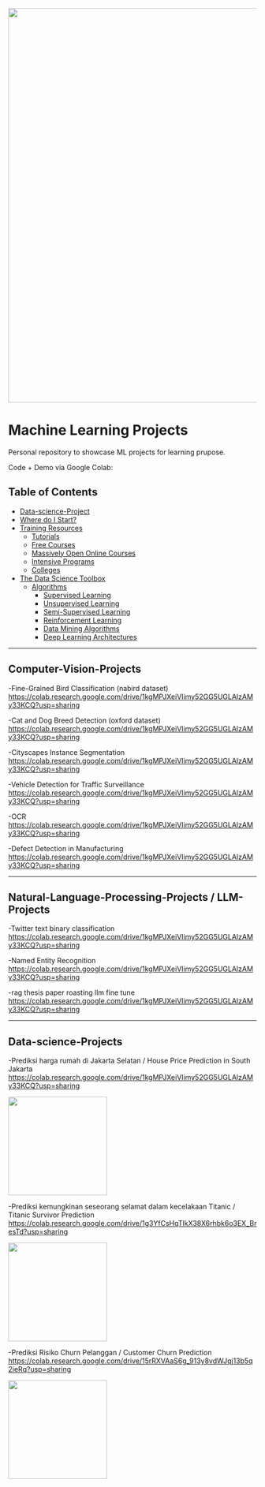 <img src="https://github.com/user-attachments/assets/7142b6be-0439-43e4-af79-a2c7e10d37e3" width="800">

# Machine Learning Projects 
Personal repository to showcase ML projects for learning prupose.

Code + Demo via Google Colab:

## Table of Contents
- [Data-science-Project](#Data-science-Project)
- [Where do I Start?](#where-do-i-start)
- [Training Resources](#training-resources)
  - [Tutorials](#tutorials)
  - [Free Courses](#free-courses)
  - [Massively Open Online Courses](#moocs)
  - [Intensive Programs](#intensive-programs)
  - [Colleges](#colleges)
- [The Data Science Toolbox](#the-data-science-toolbox)
  - [Algorithms](#algorithms)
    - [Supervised Learning](#supervised-learning)
    - [Unsupervised Learning](#unsupervised-learning)
    - [Semi-Supervised Learning](#semi-supervised-learning)
    - [Reinforcement Learning](#reinforcement-learning)
    - [Data  Mining Algorithms](#data-mining-algorithms)
    - [Deep Learning Architectures](#deep-learning-architectures)

---

## Computer-Vision-Projects

-Fine-Grained Bird Classification (nabird dataset)
https://colab.research.google.com/drive/1kgMPJXeiVIimy52GG5UGLAlzAMy33KCQ?usp=sharing

-Cat and Dog Breed Detection (oxford dataset)
https://colab.research.google.com/drive/1kgMPJXeiVIimy52GG5UGLAlzAMy33KCQ?usp=sharing

-Cityscapes Instance Segmentation
https://colab.research.google.com/drive/1kgMPJXeiVIimy52GG5UGLAlzAMy33KCQ?usp=sharing

-Vehicle Detection for Traffic Surveillance
https://colab.research.google.com/drive/1kgMPJXeiVIimy52GG5UGLAlzAMy33KCQ?usp=sharing

-OCR
https://colab.research.google.com/drive/1kgMPJXeiVIimy52GG5UGLAlzAMy33KCQ?usp=sharing

-Defect Detection in Manufacturing
https://colab.research.google.com/drive/1kgMPJXeiVIimy52GG5UGLAlzAMy33KCQ?usp=sharing

---

## Natural-Language-Processing-Projects / LLM-Projects

-Twitter text binary classification
https://colab.research.google.com/drive/1kgMPJXeiVIimy52GG5UGLAlzAMy33KCQ?usp=sharing

-Named Entity Recognition 
https://colab.research.google.com/drive/1kgMPJXeiVIimy52GG5UGLAlzAMy33KCQ?usp=sharing

-rag thesis paper roasting llm fine tune
https://colab.research.google.com/drive/1kgMPJXeiVIimy52GG5UGLAlzAMy33KCQ?usp=sharing

---

## Data-science-Projects

-Prediksi harga rumah di Jakarta Selatan / House Price Prediction in South Jakarta
https://colab.research.google.com/drive/1kgMPJXeiVIimy52GG5UGLAlzAMy33KCQ?usp=sharing

<img src="https://github.com/user-attachments/assets/303a8ad0-0f2a-47f0-84fe-eb89e8e946bf" width="200">

-Prediksi kemungkinan seseorang selamat dalam kecelakaan Titanic / Titanic Survivor Prediction
https://colab.research.google.com/drive/1g3YfCsHqTlkX38X6rhbk6o3EX_BresTd?usp=sharing

<img src="https://github.com/user-attachments/assets/f008f40a-7fa0-4418-aa18-c655a60b58c0" width="200">

-Prediksi Risiko Churn Pelanggan / Customer Churn Prediction
https://colab.research.google.com/drive/15rRXVAaS6g_913y8vdWJqj13b5q2ieRq?usp=sharing

<img src="https://github.com/user-attachments/assets/50a80742-a299-4b7b-9f74-d4892b94719c" width="200">
